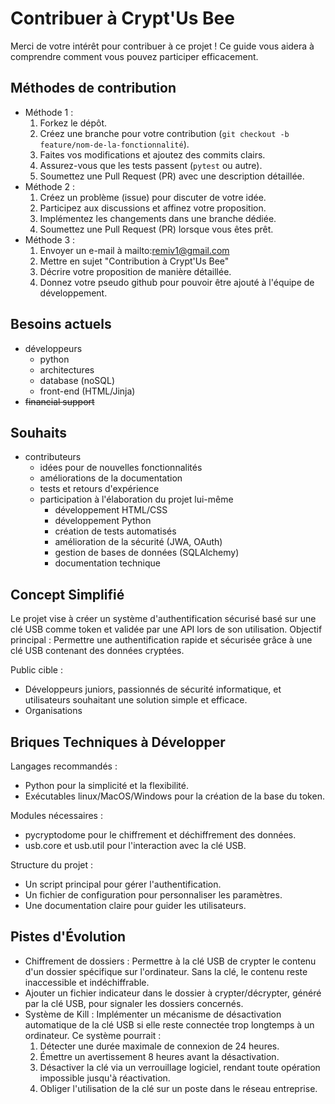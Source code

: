 # Contribuer à Crypt'Us Bee

Merci de votre intérêt pour contribuer à ce projet ! Ce guide vous aidera à comprendre comment vous pouvez participer efficacement.

## Méthodes de contribution

- Méthode 1 :
  1. Forkez le dépôt.
  2. Créez une branche pour votre contribution (`git checkout -b feature/nom-de-la-fonctionnalité`).
  3. Faites vos modifications et ajoutez des commits clairs.
  4. Assurez-vous que les tests passent (`pytest` ou autre).
  5. Soumettez une Pull Request (PR) avec une description détaillée.
- Méthode 2 :
  1. Créez un problème (issue) pour discuter de votre idée.
  2. Participez aux discussions et affinez votre proposition.
  3. Implémentez les changements dans une branche dédiée.
  4. Soumettez une Pull Request (PR) lorsque vous êtes prêt.
- Méthode 3 :
  1. Envoyer un e-mail à mailto:remiv1@gmail.com
  2. Mettre en sujet "Contribution à Crypt'Us Bee"
  3. Décrire votre proposition de manière détaillée.
  4. Donnez votre pseudo github pour pouvoir être ajouté à l'équipe de développement.

## Besoins actuels

- développeurs
  - python
  - architectures
  - database (noSQL)
  - front-end (HTML/Jinja)
- ~~financial support~~

## Souhaits

- contributeurs
  - idées pour de nouvelles fonctionnalités
  - améliorations de la documentation
  - tests et retours d'expérience
  - participation à l'élaboration du projet lui-même
    - développement HTML/CSS
    - développement Python
    - création de tests automatisés
    - amélioration de la sécurité (JWA, OAuth)
    - gestion de bases de données (SQLAlchemy)
    - documentation technique

## Concept Simplifié

Le projet vise à créer un système d'authentification sécurisé basé sur une clé USB comme token et validée par une API lors de son utilisation. Objectif principal : Permettre une authentification rapide et sécurisée grâce à une clé USB contenant des données cryptées.

Public cible :

- Développeurs juniors, passionnés de sécurité informatique, et utilisateurs souhaitant une solution simple et efficace.
- Organisations

## Briques Techniques à Développer

Langages recommandés :

- Python pour la simplicité et la flexibilité.
- Exécutables linux/MacOS/Windows pour la création de la base du token.

Modules nécessaires :

- pycryptodome pour le chiffrement et déchiffrement des données.
- usb.core et usb.util pour l'interaction avec la clé USB.

Structure du projet :

- Un script principal pour gérer l'authentification.
- Un fichier de configuration pour personnaliser les paramètres.
- Une documentation claire pour guider les utilisateurs.

## Pistes d'Évolution

- Chiffrement de dossiers : Permettre à la clé USB de crypter le contenu d'un dossier spécifique sur l'ordinateur. Sans la clé, le contenu reste inaccessible et indéchiffrable.
- Ajouter un fichier indicateur dans le dossier à crypter/décrypter, généré par la clé USB, pour signaler les dossiers concernés.
- Système de Kill : Implémenter un mécanisme de désactivation automatique de la clé USB si elle reste connectée trop longtemps à un ordinateur. Ce système pourrait :
  1. Détecter une durée maximale de connexion de 24 heures.
  2. Émettre un avertissement 8 heures avant la désactivation.
  3. Désactiver la clé via un verrouillage logiciel, rendant toute opération impossible jusqu'à réactivation.
  4. Obliger l'utilisation de la clé sur un poste dans le réseau entreprise.
